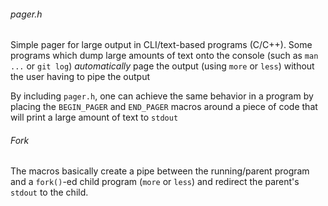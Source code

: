 ###### pager.h

Simple pager for large output in CLI/text-based programs (C/C++).  Some programs which dump large amounts of text onto the console (such as `man ...` or `git log`) *automatically* page the output (using `more` or `less`) without the user having to pipe the output

By including `pager.h`, one can achieve the same behavior in a program by placing the `BEGIN_PAGER` and `END_PAGER` macros around a piece of code that will print a large amount of text to `stdout`




###### Fork

The macros basically create a pipe between the running/parent program and a `fork()`-ed child program (`more` or `less`) and redirect the parent's `stdout` to the child.  
